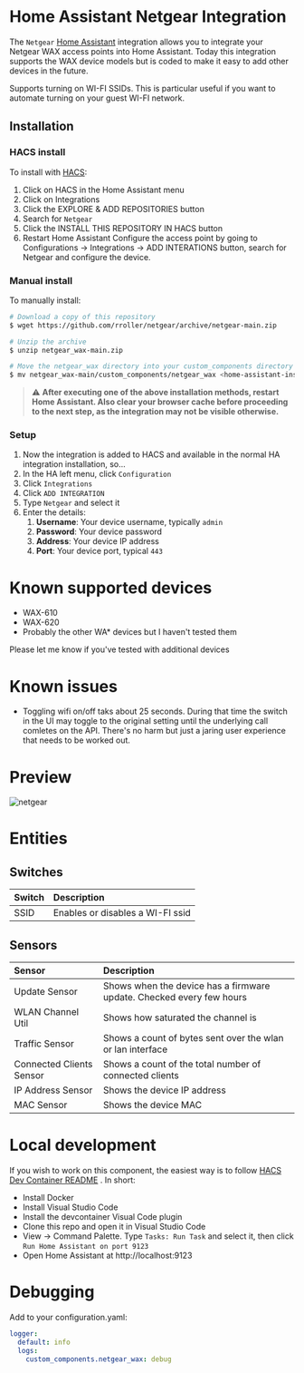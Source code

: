 # Home Assistant Netgear Integration

The `Netgear` [Home Assistant](https://www.home-assistant.io) integration allows you to integrate your Netgear WAX
access points into Home Assistant. Today this integration supports the WAX device models but is coded to make it easy to
add other devices in the future.

Supports turning on WI-FI SSIDs. This is particular useful if you want to automate turning on your guest WI-FI network.

## Installation

### HACS install

To install with [HACS](https://hacs.xyz/):
1. Click on HACS in the Home Assistant menu
1. Click on Integrations
1. Click the EXPLORE & ADD REPOSITORIES button
1. Search for `Netgear`
1. Click the INSTALL THIS REPOSITORY IN HACS button
1. Restart Home Assistant
Configure the access point by going to Configurations -> Integrations -> ADD INTERATIONS button, search for Netgear and configure the device.

### Manual install

To manually install:

```bash
# Download a copy of this repository
$ wget https://github.com/rroller/netgear/archive/netgear-main.zip

# Unzip the archive
$ unzip netgear_wax-main.zip

# Move the netgear_wax directory into your custom_components directory in your Home Assistant install
$ mv netgear_wax-main/custom_components/netgear_wax <home-assistant-install-directory>/config/custom_components/
```

> :warning: **After executing one of the above installation methods, restart Home Assistant. Also clear your browser cache before proceeding to the next step, as the integration may not be visible otherwise.**

### Setup

1. Now the integration is added to HACS and available in the normal HA integration installation, so...
2. In the HA left menu, click `Configuration`
3. Click `Integrations`
4. Click `ADD INTEGRATION`
5. Type `Netgear` and select it
6. Enter the details:
    1. **Username**: Your device username, typically `admin`
    2. **Password**: Your device password
    3. **Address**: Your device IP address
    4. **Port**: Your device port, typical `443`

# Known supported devices

* WAX-610
* WAX-620
* Probably the other WA* devices but I haven't tested them

Please let me know if you've tested with additional devices

# Known issues
* Toggling wifi on/off taks about 25 seconds. During that time the switch in the UI may toggle to the original setting until the underlying call comletes on the API. There's no harm but just a jaring user experience that needs to be worked out.

# Preview

![netgear](https://user-images.githubusercontent.com/445655/124390453-935a9f80-dca0-11eb-9c75-fe989dd97b44.png)

# Entities

## Switches

Switch |  Description |
:------------ | :------------ |
SSID | Enables or disables a WI-FI ssid

## Sensors

Sensor |  Description |
:------------ | :------------ |
Update Sensor | Shows when the device has a firmware update. Checked every few hours
WLAN Channel Util | Shows how saturated the channel is
Traffic Sensor | Shows a count of bytes sent over the wlan or lan interface
Connected Clients Sensor | Shows a count of the total number of connected clients
IP Address Sensor | Shows the device IP address
MAC Sensor | Shows the device MAC

# Local development

If you wish to work on this component, the easiest way is to
follow [HACS Dev Container README](https://github.com/custom-components/integration_blueprint/blob/master/.devcontainer/README.md)
. In short:

* Install Docker
* Install Visual Studio Code
* Install the devcontainer Visual Code plugin
* Clone this repo and open it in Visual Studio Code
* View -> Command Palette. Type `Tasks: Run Task` and select it, then click `Run Home Assistant on port 9123`
* Open Home Assistant at http://localhost:9123

# Debugging

Add to your configuration.yaml:

```yaml
logger:
  default: info
  logs:
    custom_components.netgear_wax: debug
```
